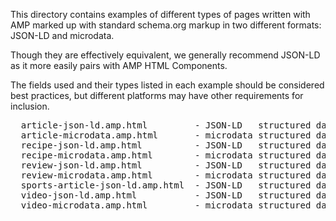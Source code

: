 This directory contains examples of different types of pages written with AMP marked up
with standard schema.org markup in two different formats: JSON-LD and microdata.

Though they are effectively equivalent, we generally recommend JSON-LD as it
more easily pairs with AMP HTML Components.

The fields used and their types listed in each example should be considered best practices, but different platforms may have other requirements for inclusion.

<pre>
  article-json-ld.amp.html         - JSON-LD   structured data markup format for Articles
  article-microdata.amp.html       - microdata structured data markup format for Articles
  recipe-json-ld.amp.html          - JSON-LD   structured data markup format for Recipes
  recipe-microdata.amp.html        - microdata structured data markup format for Recipes
  review-json-ld.amp.html          - JSON-LD   structured data markup format for Reviews
  review-microdata.amp.html        - microdata structured data markup format for Reviews
  sports-article-json-ld.amp.html  - JSON-LD   structured data markup format for SportsEvent Articles
  video-json-ld.amp.html           - JSON-LD   structured data markup format for Videos
  video-microdata.amp.html         - microdata structured data markup format for Videos
</pre>
